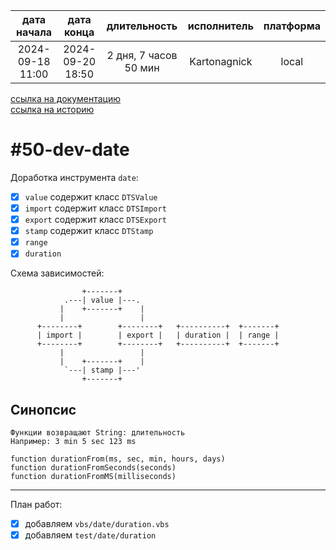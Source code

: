 |   дата начала    |    дата конца    |      длительность     | исполнитель  | платформа |
|:----------------:|:----------------:|:---------------------:|:------------:|:---------:|
| 2024-09-18 11:00 | 2024-09-20 18:50 | 2 дня, 7 часов 50 мин | Kartonagnick |   local   |

[ссылка на документацию](../docs.md)  
[ссылка на историю](../history.md#-v050-dev)  

#50-dev-date
============
Доработка инструмента `date`:  
  - [x] `value`  содержит класс `DTSValue`  
  - [x] `import` содержит класс `DTSImport`  
  - [x] `export` содержит класс `DTSExport`  
  - [x] `stamp`  содержит класс `DTStamp`  
  - [x] `range`  
  - [x] `duration`  

Схема зависимостей:  

```
                +-------+            
            .---| value |---.
           |    +-------+    |
           |                 |
      +--------+        +--------+   +----------+  +-------+
      | import |        | export |   | duration |  | range |
      +--------+        +--------+   +----------+  +-------+
           |                 |
           |    +-------+    |
            `---| stamp |---'
                +-------+   
```

Синопсис
--------

```vbs
Функции возвращают String: длительность
Например: 3 min 5 sec 123 ms

function durationFrom(ms, sec, min, hours, days)
function durationFromSeconds(seconds)
function durationFromMS(milliseconds)
```

--------------------------------------------------------------------------------

План работ:  
  - [x] добавляем `vbs/date/duration.vbs`  
  - [x] добавляем `test/date/duration`  
